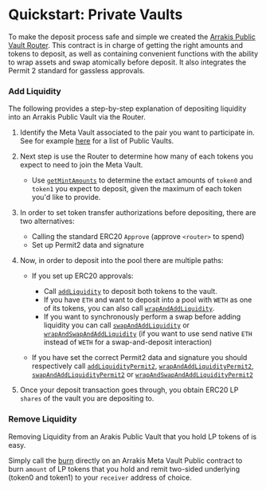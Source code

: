 # Quickstart: Private Vaults

To make the deposit process safe and simple we created the [Arrakis Public Vault Router](../../text/arrakisModular/technicalReference/routers/contract.ArrakisPublicVaultRouter.md). This contract is in charge of getting the right amounts and tokens to deposit, as well as containing convenient functions with the ability to wrap assets and swap atomically before deposit. It also integrates the Permit 2 standard for gassless approvals.

### Add Liquidity

The following provides a step-by-step explanation of depositing liquidity into an Arrakis Public Vault via the Router.

1. Identify the Meta Vault associated to the pair you want to participate in. See for example [here](../arrakisModular/publicVaults.md) for a list of Public Vaults.

2. Next step is use the Router to determine how many of each tokens you expect to need to join the Meta Vault.
   - Use [`getMintAmounts`](../arrakisModular/technicalReference/routers/contract.ArrakisPublicVaultRouter.md#getmintamounts) to determine the extact amounts of `token0` and `token1` you expect to deposit, given the maximum of each token you'd like to provide.

3. In order to set token transfer authorizations before depositing, there are two alternatives:
   - Calling the standard ERC20 `Approve` (approve `<router>` to spend)
   - Set up Permit2 data and signature

4. Now, in order to deposit into the pool there are multiple paths:

   - If you set up ERC20 approvals:

     - Call [`addLiquidity`](../arrakisModular/technicalReference/routers/contract.ArrakisPublicVaultRouter.md#addliquidity) to deposit both tokens to the vault.
     - If you have `ETH` and want to deposit into a pool with `WETH` as one of its tokens, you can also call [`wrapAndAddLiquidity`](../arrakisModular/technicalReference/routers/contract.ArrakisPublicVaultRouter.md#wrapandaddliquidity).
     - If you want to synchronously perform a swap before adding liquidity you can call [`swapAndAddLiquidity`](../arrakisModular/technicalReference/routers/contract.ArrakisPublicVaultRouter.md#swapandaddliquidity) or [`wrapAndSwapAndAddLiquidity`](../arrakisModular/technicalReference/routers/contract.ArrakisPublicVaultRouter.md#wrapandswapandaddliquidity) (if you want to use send native `ETH` instead of `WETH` for a swap-and-deposit interaction)

   - If you have set the correct Permit2 data and signature you should respectively call [`addLiquidityPermit2`](../arrakisModular/technicalReference/routers/contract.ArrakisPublicVaultRouter.md#addliquiditypermit2),
     [`wrapAndAddLiquidityPermit2`](../arrakisModular/technicalReference/routers/contract.ArrakisPublicVaultRouter.md#wrapandaddliquiditypermit2), [`swapAndAddLiquidityPermit2`](../arrakisModular/technicalReference/routers/contract.ArrakisPublicVaultRouter.md#swapandaddliquiditypermit2) or [`wrapAndSwapAndAddLiquidityPermit2`](../arrakisModular/technicalReference/routers/contract.ArrakisPublicVaultRouter.md#wrapandswapandaddliquiditypermit2)

5. Once your deposit transaction goes through, you obtain ERC20 LP `shares` of the vault you are depositing to.

### Remove Liquidity

Removing Liquidity from an Arakis Public Vault that you hold LP tokens of is easy.

Simply call the [burn](./technicalReference/metaVaults/publicVaults/contract.ArrakisMetaVaultPublic.md#burn) directly on an Arrakis Meta Vault Public contract to burn `amount` of LP tokens that you hold and remit two-sided underlying (token0 and token1) to your `receiver` address of choice.